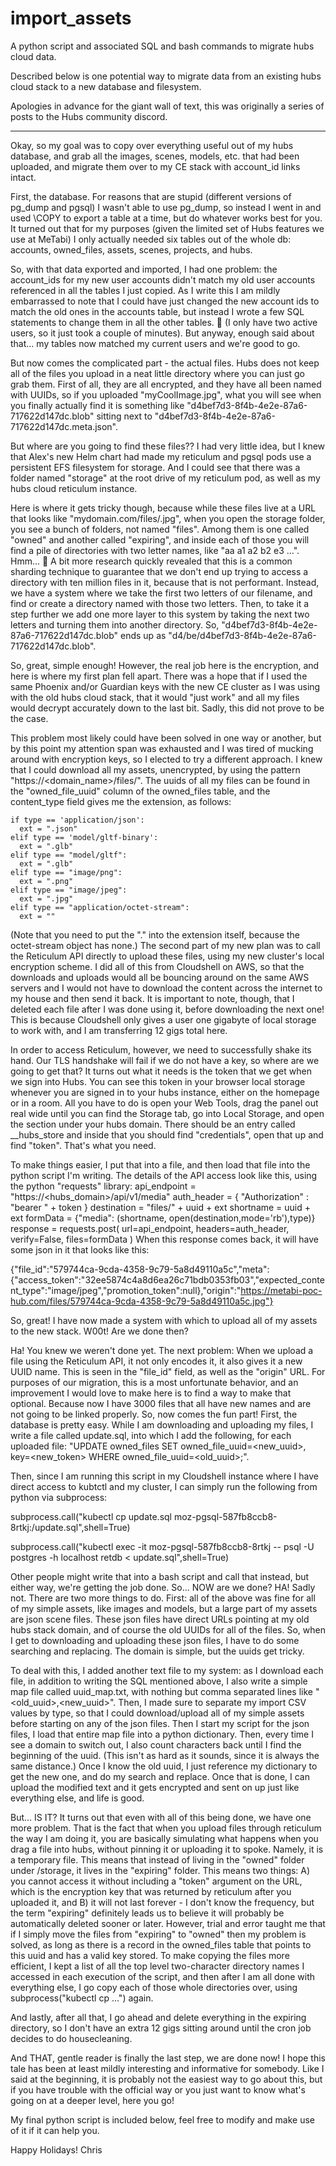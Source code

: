 # import_assets
A python script and associated SQL and bash commands to migrate hubs cloud data.

Described below is one potential way to migrate data from an existing hubs cloud stack to a new database and filesystem.

Apologies in advance for the giant wall of text, this was originally a series of posts to the Hubs community discord.

----------------

Okay, so my goal was to copy over everything useful out of my hubs database, and grab all the images, scenes, models, etc. that had been uploaded, and migrate them over to my CE stack with account_id links intact.

First, the database. For reasons that are stupid (different versions of pg_dump and pgsql) I wasn't able to use pg_dump, so instead I went in and used \COPY to export a table at a time, but do whatever works best for you. It turned out that for my purposes (given the limited set of Hubs features we use at MeTabi) I only actually needed six tables out of the whole db:  accounts, owned_files, assets, scenes, projects, and hubs.

So, with that data exported and imported, I had one problem: the account_ids for my new user accounts didn't match my old user accounts referenced in all the tables I just copied. As I write this I am mildly embarrassed to note that I could have just changed the new account ids to match the old ones in the accounts table, but instead I wrote a few SQL statements to change them in all the other tables. 🙂 (I only have two active users, so it just took a couple of minutes). But anyway, enough said about that... my tables now matched my current users and we're good to go.

But now comes the complicated part - the actual files.
Hubs does not keep all of the files you upload in a neat little directory where you can just go grab them. First of all, they are all encrypted, and they have all been named with UUIDs, so if you uploaded "myCoolImage.jpg", what you will see when you finally actually find it is something like "d4bef7d3-8f4b-4e2e-87a6-717622d147dc.blob" sitting next to "d4bef7d3-8f4b-4e2e-87a6-717622d147dc.meta.json".

But where are you going to find these files?? I had very little idea, but I knew that Alex's new Helm chart had made my reticulum and pgsql pods use a persistent EFS filesystem for storage. And I could see that there was a folder named "storage" at the root drive of my reticulum pod, as well as my hubs cloud reticulum instance.

Here is where it gets tricky though, because while these files live at a URL that looks like "mydomain.com/files/<uuid>.jpg", when you open the storage folder, you see a bunch of folders, not named "files". Among them is one called "owned" and another called "expiring", and inside each of those you will find a pile of directories with two letter names, like "aa a1 a2 b2 e3 ...". Hmm... 🧐 
A bit more research quickly revealed that this is a common sharding technique to guarantee that we don't end up trying to access a directory with ten million files in it, because that is not performant. Instead, we have a system where we take the first two letters of our filename, and find or create a directory named with those two letters. Then, to take it a step further we add one more layer to this system by taking the next two letters and turning them into another directory. So, "d4bef7d3-8f4b-4e2e-87a6-717622d147dc.blob" ends up as "d4/be/d4bef7d3-8f4b-4e2e-87a6-717622d147dc.blob".

So, great, simple enough! However, the real job here is the encryption, and here is where my first plan fell apart. There was a hope that if I used the same Phoenix and/or Guardian keys with the new CE cluster as I was using with the old hubs cloud stack, that it would "just work" and all my files would decrypt accurately down to the last bit. Sadly, this did not prove to be the case.

This problem most likely could have been solved in one way or another, but by this point my attention span was exhausted and I was tired of mucking around with encryption keys, so I elected to try a different approach. I knew that I could download all my assets, unencrypted, by using the pattern "https://<domain_name>/files/<uuid><extension>". The uuids of all my files can be found in the "owned_file_uuid" column of the owned_files table, and the content_type field gives me the extension, as follows: 

    if type == 'application/json':
      ext = ".json"
    elif type == 'model/gltf-binary':
      ext = ".glb"
    elif type == "model/gltf":
      ext = ".glb"
    elif type == "image/png":
      ext = ".png"
    elif type == "image/jpeg":
      ext = ".jpg"
    elif type == "application/octet-stream":
      ext = ""
      
(Note that you need to put the "." into the extension itself, because the octet-stream object has none.)
The second part of my new plan was to call the Reticulum API directly to upload these files, using my new cluster's local encryption scheme. I did all of this from Cloudshell on AWS, so that the downloads and uploads would all be bouncing around on the same AWS servers and I would not have to download the content across the internet to my house and then send it back. It is important to note, though, that I deleted each file after I was done using it, before downloading the next one! This is because Cloudshell only gives a user one gigabyte of local storage to work with, and I am transferring 12 gigs total here.

In order to access Reticulum, however, we need to successfully shake its hand. Our TLS handshake will fail if we do not have a key, so where are we going to get that? It turns out what it needs is the token that we get when we sign into Hubs. You can see this token in your browser local storage whenever you are signed in to your hubs instance, either on the homepage or in a room. All you have to do is open your Web Tools, drag the panel out real wide until you can find the Storage tab, go into Local Storage, and open the section under your hubs domain. There should be an entry called __hubs_store and inside that you should find "credentials", open that up and find "token". That's what you need.

To make things easier, I put that into a file, and then load that file into the python script I'm writing. The details of the API access look like this, using the python "requests" library:
  api_endpoint = "https://<hubs_domain>/api/v1/media"
  auth_header = { 
    "Authorization" : "bearer " + token
  }
  destination = "files/" + uuid + ext
  shortname = uuid + ext
  formData = {"media": (shortname, open(destination,mode='rb'),type)}
  response = requests.post(
     url=api_endpoint,
     headers=auth_header,
     verify=False,
     files=formData
  )
When this response comes back, it will have some json in it that looks like this:

  {"file_id":"579744ca-9cda-4358-9c79-5a8d49110a5c","meta":{"access_token":"32ee5874c4a8d6ea26c71bdb0353fb03","expected_content_type":"image/jpeg","promotion_token":null},"origin":"https://metabi-poc-hub.com/files/579744ca-9cda-4358-9c79-5a8d49110a5c.jpg"}

So, great! I have now made a system with which to upload all of my assets to the new stack. W00t! Are we done then?

Ha! You knew we weren't done yet. The next problem: When we upload a file using the Reticulum API, it not only encodes it, it also gives it a new UUID name. This is seen in the "file_id" field, as well as the "origin" URL. For purposes of our migration, this is a most unfortunate behavior, and an improvement I would love to make here is to find a way to make that optional. Because now I have 3000 files that all have new names and are not going to be linked properly.
So, now comes the fun part! First, the database is pretty easy. While I am downloading and uploading my files, I write a file called update.sql, into which I add the following, for each uploaded file:  "UPDATE owned_files SET owned_file_uuid=<new_uuid>, key=<new_token> WHERE owned_file_uuid=<old_uuid>;".

Then, since I am running this script in my Cloudshell instance where I have direct access to kubtctl and my cluster, I can simply run the following from python via subprocess:

  subprocess.call("kubectl cp update.sql moz-pgsql-587fb8ccb8-8rtkj:/update.sql",shell=True)
  
  subprocess.call("kubectl exec -it moz-pgsql-587fb8ccb8-8rtkj -- psql  -U postgres -h localhost retdb < update.sql",shell=True)

Other people might write that into a bash script and call that instead, but either way, we're getting the job done.
So... NOW are we done? HA! Sadly not. There are two more things to do. First: all of the above was fine for all of my simple assets, like images and models, but a large part of my assets are json scene files. These json files have direct URLs pointing at my old hubs stack domain, and of course the old UUIDs for all of the files. So, when I get to downloading and uploading these json files, I have to do some searching and replacing. The domain is simple, but the uuids get tricky.

To deal with this, I added another text file to my system: as I download each file, in addition to writing the SQL mentioned above, I also write a simple map file called uuid_map.txt, with nothing but comma separated lines like "<old_uuid>,<new_uuid>". Then, I made sure to separate my import CSV values by type, so that I could download/upload all of my simple assets before starting on any of the json files. Then I start my script for the json files, I load that entire map file into a python dictionary. Then, every time I see a domain to switch out, I also count characters back until I find the beginning of the uuid. (This isn't as hard as it sounds, since it is always the same distance.) Once I know the old uuid, I just reference my dictionary to get the new one, and do my search and replace.
Once that is done, I can upload the modified text and it gets encrypted and sent on up just like everything else, and life is good.

But... IS IT? It turns out that even with all of this being done, we have one more problem. That is the fact that when you upload files through reticulum the way I am doing it, you are basically simulating what happens when you drag a file into hubs, without pinning it or uploading it to spoke. Namely, it is a temporary file. This means that instead of living in the "owned" folder under /storage, it lives in the "expiring" folder. This means two things: A) you cannot access it without including a "token" argument on the URL, which is the encryption key that was returned by reticulum after you uploaded it, and B) it will not last forever - I don't know the frequency, but the term "expiring" definitely leads us to believe it will probably be automatically deleted sooner or later.
However, trial and error taught me that if I simply move the files from "expiring" to "owned" then my problem is solved, as long as there is a record in the owned_files table that points to this uuid and has a valid key stored. To make copying the files more efficient, I kept a list of all the top level two-character directory names I accessed in each execution of the script, and then after I am all done with everything else, I go copy each of those whole directories over, using subprocess("kubectl cp ...") again.

And lastly, after all that, I go ahead and delete everything in the expiring directory, so I don't have an extra 12 gigs sitting around until the cron job decides to do housecleaning.

And THAT, gentle reader is finally the last step, we are done now! I hope this tale has been at least mildly interesting and informative for somebody. Like I said at the beginning, it is probably not the easiest way to go about this, but if you have trouble with the official way or you just want to know what's going on at a deeper level, here you go!

My final python script is included below, feel free to modify and make use of it if it can help you.

Happy Holidays!
Chris
